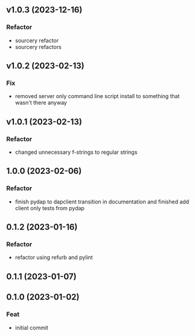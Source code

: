 ## v1.0.3 (2023-12-16)

### Refactor

- sourcery refactor
- sourcery refactors

## v1.0.2 (2023-02-13)

### Fix

- removed server only command line script install to something that wasn't there anyway

## v1.0.1 (2023-02-13)

### Refactor

- changed unnecessary f-strings to regular strings

## 1.0.0 (2023-02-06)

### Refactor

- finish pydap to dapclient transition in documentation and finished add client only tests from pydap

## 0.1.2 (2023-01-16)

### Refactor

- refactor using refurb and pylint

## 0.1.1 (2023-01-07)

## 0.1.0 (2023-01-02)

### Feat

- initial commit
